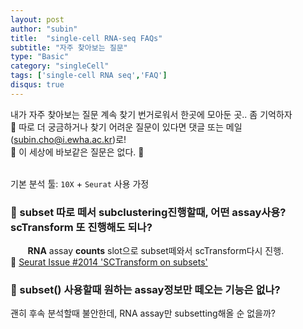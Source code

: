 ```yaml
---
layout: post
author: "subin"
title:  "single-cell RNA-seq FAQs"
subtitle: "자주 찾아보는 질문"
type: "Basic"
category: "singleCell"
tags: ['single-cell RNA seq','FAQ']
disqus: true
---
```


내가 자주 찾아보는 질문 계속 찾기 번거로워서 한곳에 모아둔 곳.. 좀 기억하자 <br/>
:raising_hand: 따로 더 궁금하거나 찾기 어려운 질문이 있다면 댓글 또는 메일(subin.cho@i.ewha.ac.kr)로! <br/>
:crown: 이 세상에 바보같은 질문은 없다. :crown: <br/><br/>

기본 분석 툴: `10X` + `Seurat` 사용 가정

### :poop: subset 따로 떼서 subclustering진행할때, 어떤 assay사용? scTransform 또 진행해도 되나?
&nbsp;&nbsp;&nbsp;&nbsp;&nbsp;&nbsp; **RNA** assay **counts** slot으로 subset떼와서 scTransform다시 진행. <br/>
:link: [Seurat Issue #2014 'SCTransform on subsets'](https://github.com/satijalab/seurat/issues/2014)

### :poop: subset() 사용할때 원하는 assay정보만 떼오는 기능은 없나? 
괜히 후속 분석할때 불안한데, RNA assay만 subsetting해올 순 없을까?
